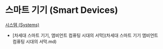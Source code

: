 # 스마트 기기 (Smart Devices)
[시스템 (Systems)](../index.md)

- [차세대 스마트 기기, 앰비언트 컴퓨팅 시대의 서막](차세대 스마트 기기 앰비언트 컴퓨팅 시대의 서막.md)

